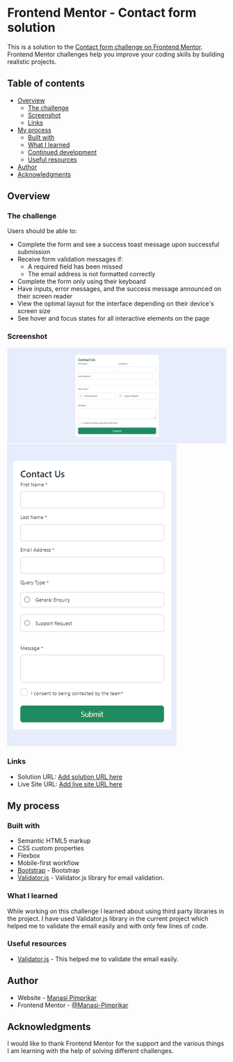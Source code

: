 # Frontend Mentor - Contact form solution

This is a solution to the [Contact form challenge on Frontend Mentor](https://www.frontendmentor.io/challenges/contact-form--G-hYlqKJj). Frontend Mentor challenges help you improve your coding skills by building realistic projects. 

## Table of contents

- [Overview](#overview)
  - [The challenge](#the-challenge)
  - [Screenshot](#screenshot)
  - [Links](#links)
- [My process](#my-process)
  - [Built with](#built-with)
  - [What I learned](#what-i-learned)
  - [Continued development](#continued-development)
  - [Useful resources](#useful-resources)
- [Author](#author)
- [Acknowledgments](#acknowledgments)

## Overview

### The challenge

Users should be able to:

- Complete the form and see a success toast message upon successful submission
- Receive form validation messages if:
  - A required field has been missed
  - The email address is not formatted correctly
- Complete the form only using their keyboard
- Have inputs, error messages, and the success message announced on their screen reader
- View the optimal layout for the interface depending on their device's screen size
- See hover and focus states for all interactive elements on the page

### Screenshot

![](./assets/images/Screenshot%202024-07-06%20164745.png)
![](./assets/images/Screenshot%202024-07-06%20164838.png)


### Links

- Solution URL: [Add solution URL here](https://github.com/Manasi-Pimprikar/Contact-us-form)
- Live Site URL: [Add live site URL here](https://manasi-pimprikar.github.io/Contact-us-form/)

## My process

### Built with

- Semantic HTML5 markup
- CSS custom properties
- Flexbox
- Mobile-first workflow
- [Bootstrap](https://getbootstrap.com/) - Bootstrap
- [Validator.js](https://www.npmjs.com/package/validator) - Validator.js library for email validation.

### What I learned

While working on this challenge I learned about using third party libraries in the project. I have used Validator.js library in the current project which helped me to validate the email easily and with only few lines of code.

### Useful resources

- [Validator.js](https://www.npmjs.com/package/validator) - This helped me to validate the email easily.

## Author

- Website - [Manasi Pimprikar](https://www.your-site.com)
- Frontend Mentor - [@Manasi-Pimprikar](https://www.frontendmentor.io/profile/Manasi-Pimprikar)

## Acknowledgments

I would like to thank Frontend Mentor for the support and the various things I am learning with the help of solving different challenges.
